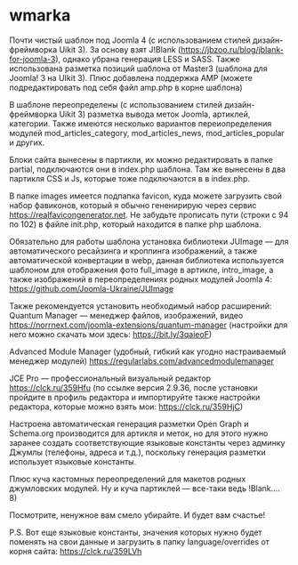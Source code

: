 # wmarka
Почти чистый шаблон под Joomla 4  (с использованием стилей дизайн-фреймворка Uikit 3). За основу взят J!Blank (https://jbzoo.ru/blog/jblank-for-joomla-3), однако убрана генерация LESS и SASS. Также использована разметка позиций шаблона от Master3 (шаблона для Joomla! 3 на UIkit 3). Плюс добавлена поддержка AMP (можете подредактировать под себя файл amp.php в корне шаблона)

В шаблоне переопределены (с использованием стилей дизайн-фреймворка Uikit 3) разметка вывода меток Joomla, артиклей, категории. Также имеются несколько вариантов переиопределения модулей mod_articles_category, mod_articles_news, mod_articles_popular и других. 

Блоки сайта вынесены в партикли, их можно редактировать в папке partial, подключаются они в index.php шаблона. Там же вынесены в два партикля CSS и Js, которые тоже подключаются в в index.php.

В папке images имеется подпапка favicon, куда можете загрузить свой набор фавиконов, который я обычно гененирирую через сервис https://realfavicongenerator.net. Не забудьте прописать пути (строки с 94 по 102) в файле init.php, который находится в папке php шаблона.

Обязательно для работы шаблона установка библиотеки JUImage — для автоматического ресайзинга и кроппинга изображений, а также автоматической конвертации в webp, данная библиотека используется шаблоном для отображения фото full_image в артикле, intro_image, а также изображений в переопределениях родных модулей Joomla 4: https://github.com/Joomla-Ukraine/JUImage

Также рекомендуется установить необходимый набор расширений:
Quantum Manager — менеджер файлов, изображений, видео  https://norrnext.com/joomla-extensions/quantum-manager (настройки для него можно скачать мои здесь: https://bit.ly/3qaieoF)

Advanced Module Manager (удобный, гибкий как угодно настраиваемый менеджер модулей) https://regularlabs.com/advancedmodulemanager

JCE Pro — профессиональный визуальный редактор https://clck.ru/359Hfu (по ссылке версия 2.9.36, после установки пройдите в профиль редактора и импортируйте также настройки редактора, которые можно взять мои: https://clck.ru/359HjC)

Настроена автоматическая генерация разметки  Open Graph и Schema.org производится для артикля и меток, но для этого нужно заранее создать соответствующие языковые константы через админку Джумлы (телефоны, адреса и т.д.), поскольку генерация разметки использует языковые константы. 

Плюс куча кастомных переопределений для макетов родных джумловских модулей. Ну и куча партиклей — все-таки ведь !Blank....  8)

Посмотрите, ненужное вам смело убирайте. И будет вам счастье!

P.S. Вот еще языковые константы, значения которых нужно будет поменять на свои данные и загрузить в папку language/overrides от корня сайта: https://clck.ru/359LVh
